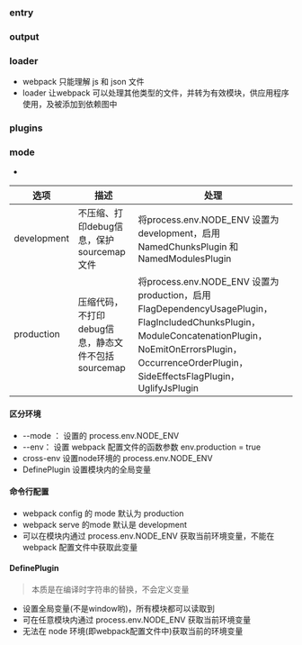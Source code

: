 ### entry
### output
### loader
* webpack 只能理解 js 和 json 文件
* loader 让webpack 可以处理其他类型的文件，并转为有效模块，供应用程序使用，及被添加到依赖图中
### plugins
### mode
* 
| 选项 | 描述 | 处理 |
| -- | -- | -- |
| development | 不压缩、打印debug信息，保护sourcemap文件 | 将process.env.NODE_ENV 设置为 development，启用 NamedChunksPlugin 和 NamedModulesPlugin |
| production | 压缩代码，不打印debug信息，静态文件不包括sourcemap | 将process.env.NODE_ENV 设置为 production，启用 FlagDependencyUsagePlugin，FlagIncludedChunksPlugin，ModuleConcatenationPlugin，NoEmitOnErrorsPlugin，OccurrenceOrderPlugin，SideEffectsFlagPlugin，UglifyJsPlugin |
#### 区分环境
* --mode ： 设置的 process.env.NODE_ENV
* --env： 设置 webpack 配置文件的函数参数 env.production = true
* cross-env 设置node环境的 process.env.NODE_ENV
* DefinePlugin 设置模块内的全局变量

#### 命令行配置
* webpack config 的 mode 默认为 production
* webpack serve 的mode 默认是 development
* 可以在模块内通过 process.env.NODE_ENV 获取当前环境变量，不能在 webpack 配置文件中获取此变量

#### DefinePlugin
> 本质是在编译时字符串的替换，不会定义变量
* 设置全局变量(不是window哟)，所有模块都可以读取到
* 可在任意模块内通过 process.env.NODE_ENV 获取当前环境变量
* 无法在 node 环境(即webpack配置文件中)获取当前的环境变量